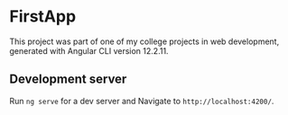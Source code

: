 # FirstApp

This project was part of one of my college projects in web development, generated with Angular CLI version 12.2.11.

## Development server

Run `ng serve` for a dev server and Navigate to `http://localhost:4200/`.
